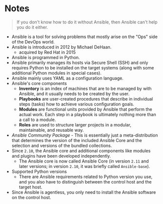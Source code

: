 # Notes

> If you don't know how to do it without Ansible, then Ansible can't help you do it either.

- Ansible is a tool for solving problems that mostly arise on the "Ops" side of the DevOps world.
- Ansible is introduced in 2012 by Michael DeHaan.
    - acquired by Red Hat in 2015
- Ansible is programmed in Python.
- Ansible primarily manages its hosts via Secure Shell (SSH) and only requires Python to be installed on the target systems (along with some additional Python modules in special cases).
- Ansible mainly uses YAML as a configuration language.
- Ansible's core components
    - **Inventory** is an index of machines that are to be managed by with Ansible, and it usually needs to be created by the user.
    - **Playbooks** are user-created procedures that describe in individual steps (tasks) how to achieve various configuration goals.
    - **Modules** are functional units provided by Ansible that perform the actual work. Each step in a playbook is ultimately nothing more than a call to a module.
    - **Roles** are used to structure larger projects in a modular, maintainable, and reusable way.
- *Ansible Community Package* - This is essentially just a meta-distribution that determines the version of the included Ansible Core and the selection and versions of the bundled collections.
- Since `2.10`, the Ansible core and additional components like modules and plugins have been developed independently.
    - The Ansible core is now called Ansible Core (in version `2.11` and later versions; in version `2.10`, it was briefly called `Ansible-base`).
- Supported Python versions
    - There are Ansible requirements related to Python version you use, and you also have to distinguish between the control host and the target host.
- Since Ansible is agentless, you only need to install the Ansible software on the control host.